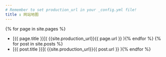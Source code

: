 ```yaml
---
# Remember to set production_url in your _config.yml file!
title : 网站地图
---
```

{% for page in site.pages %}
* [{{ page.title }}]( {{site.production_url}}{{ page.url }} ){% endfor %}
{% for post in site.posts %}
* [{{ post.title }}]( {{site.production_url}}{{ post.url }} ){% endfor %}

